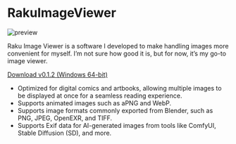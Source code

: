 # RakuImageViewer
![preview](https://github.com/user-attachments/assets/c7ad468a-7b2e-49b7-90eb-908990884c86)

Raku Image Viewer is a software I developed to make handling images more convenient for myself. I’m not sure how good it is, but for now, it’s my go-to image viewer.

 [Download v0.1.2 (Windows 64-bit)](https://github.com/B5JsXzojyO/RakuImageViewer/releases/download/v0.1.2/rkiv_v.0.1.2.zip)

* Optimized for digital comics and artbooks, allowing multiple images to be displayed at once for a seamless reading experience.
* Supports animated images such as aPNG and WebP.
* Supports image formats commonly exported from Blender, such as PNG, JPEG, OpenEXR, and TIFF.
* Supports Exif data for AI-generated images from tools like ComfyUI, Stable Diffusion (SD), and more.
